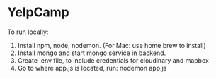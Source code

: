 # YelpCamp

To run locally:
1. Install npm, node, nodemon. (For Mac: use home brew to install)
2. Install mongo and start mongo service in backend.
3. Create .env file, to include credentials for cloudinary and mapbox
4. Go to where app.js is located, run:
    nodemon app.js
